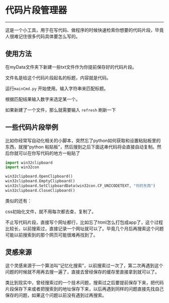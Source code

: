 # 代码片段管理器

---



这是一个小工具，用于在写代码、做程序的时候快速检索你想要的代码片段，毕竟人很难记住很多代码具体要怎么写的。

## 使用方法

在myData文件夹下新建一些txt文件作为你提前保存好的代码片段。

文件名是给这个代码片段起名的标题，内容就是代码。

运行`mainCmd.py` 开始使用。输入字符串来匹配标题。

根据匹配结果输入数字来选定某一个。

如果新建了一个文件，那么就需要输入 `refresh` 刷新一下

## 一些代码片段举例

比如你经常写自动化相关的小脚本，突然忘了python如何获取和设置粘贴板里的东西，就搜“python 粘贴板”，然后搜到之后下面这串代码将会直接自动复制。然后你就可以在你写代码的地方一粘贴了

```python
import win32clipboard
import win32con

win32clipboard.OpenClipboard()
win32clipboard.EmptyClipboard()
win32clipboard.SetClipboardData(win32con.CF_UNICODETEXT, "你的东西")
win32clipboard.CloseClipboard()
```

类似的还有：

css初始化文件，就不用每次都去查，复制了。

不止写代码片段，直接写个网址都行，比如忘了html怎么打包成app了，这个过程比较长，以前搜索过，直接记录一个网址就可以了。毕竟几个月后再搜索这个问题可能以前搜索到的那个网页可能很难再找到了。

## 灵感来源

这个灵感来源于一个算法叫“记忆化搜索”，以前搜索过一次了，第二次再遇到这个问题的时候就不用再去搜一遍了，直接去曾经保存的缓存里直接拿到就可以了。

类比到现实中，曾经搜索过的一个技术问题，搜索过之后要提前保存下来，把代码片段保存下来或者把搜索到的地址保存下来，以后再遇到同样的问题直接先找自己保存的问题，如果这个问题以前没有遇到过再搜索。